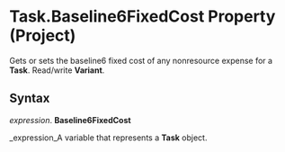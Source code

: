 
# Task.Baseline6FixedCost Property (Project)

Gets or sets the baseline6 fixed cost of any nonresource expense for a  **Task**. Read/write  **Variant**.


## Syntax

 _expression_. **Baseline6FixedCost**

 _expression_A variable that represents a  **Task** object.

